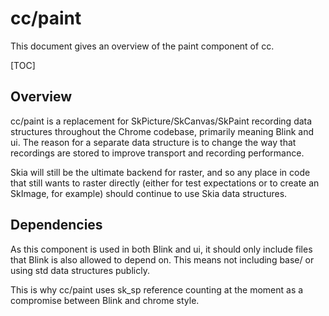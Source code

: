 # cc/paint

This document gives an overview of the paint component of cc.

[TOC]

## Overview

cc/paint is a replacement for SkPicture/SkCanvas/SkPaint
recording data structures throughout the Chrome codebase, primarily
meaning Blink and ui.  The reason for a separate data structure
is to change the way that recordings are stored to improve
transport and recording performance.

Skia will still be the ultimate backend for raster, and so
any place in code that still wants to raster directly (either
for test expectations or to create an SkImage, for example)
should continue to use Skia data structures.

## Dependencies

As this component is used in both Blink and ui, it should only include
files that Blink is also allowed to depend on.  This means not including
base/ or using std data structures publicly.

This is why cc/paint uses sk_sp reference counting at the moment as
a compromise between Blink and chrome style.
